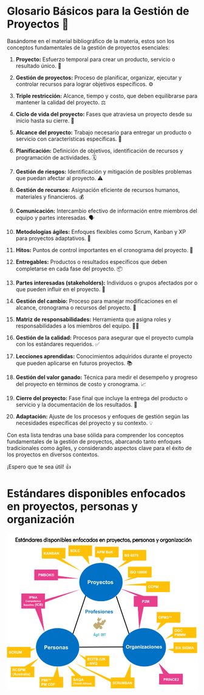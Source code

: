 # Glosario Básicos para la Gestión de Proyectos 🚀

Basándome en el material bibliográfico de la materia, estos son los conceptos fundamentales de la gestión de proyectos esenciales:

1.  **Proyecto:** Esfuerzo temporal para crear un producto, servicio o resultado único. 🎯

2.  **Gestión de proyectos:** Proceso de planificar, organizar, ejecutar y controlar recursos para lograr objetivos específicos. ⚙️

3.  **Triple restricción:** Alcance, tiempo y costo, que deben equilibrarse para mantener la calidad del proyecto. ⚖️

4.  **Ciclo de vida del proyecto:** Fases que atraviesa un proyecto desde su inicio hasta su cierre. 🔄

5.  **Alcance del proyecto:** Trabajo necesario para entregar un producto o servicio con características específicas. 📏

6.  **Planificación:** Definición de objetivos, identificación de recursos y programación de actividades. 🗓️

7.  **Gestión de riesgos:** Identificación y mitigación de posibles problemas que puedan afectar al proyecto. ⚠️

8.  **Gestión de recursos:** Asignación eficiente de recursos humanos, materiales y financieros. 💰

9.  **Comunicación:** Intercambio efectivo de información entre miembros del equipo y partes interesadas. 🗣️

10. **Metodologías ágiles:** Enfoques flexibles como Scrum, Kanban y XP para proyectos adaptativos. 💨

11. **Hitos:** Puntos de control importantes en el cronograma del proyecto. 📍

12. **Entregables:** Productos o resultados específicos que deben completarse en cada fase del proyecto. 📦

13. **Partes interesadas (stakeholders):** Individuos o grupos afectados por o que pueden influir en el proyecto. 🤝

14. **Gestión del cambio:** Proceso para manejar modificaciones en el alcance, cronograma o recursos del proyecto. 🔀

15. **Matriz de responsabilidades:** Herramienta que asigna roles y responsabilidades a los miembros del equipo. 🧑‍💼

16. **Gestión de la calidad:** Procesos para asegurar que el proyecto cumpla con los estándares requeridos. ✅

17. **Lecciones aprendidas:** Conocimientos adquiridos durante el proyecto que pueden aplicarse en futuros proyectos. 📚

18. **Gestión del valor ganado:** Técnica para medir el desempeño y progreso del proyecto en términos de costo y cronograma. 📈

19. **Cierre del proyecto:** Fase final que incluye la entrega del producto o servicio y la documentación de los resultados. 🏁

20. **Adaptación:** Ajuste de los procesos y enfoques de gestión según las necesidades específicas del proyecto y su contexto. 💡

Con esta lista tendras una base sólida para comprender los conceptos fundamentales de la gestión de proyectos, abarcando tanto enfoques tradicionales como ágiles, y considerando aspectos clave para el éxito de los proyectos en diversos contextos. 

¡Espero que te sea útil! 👍


# Estándares disponibles enfocados en proyectos, personas y organización
![Enfoques](1_introduccion/estandares.png)
